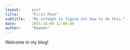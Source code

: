```yaml
---
layout:     post
title:      "First Post"
subtitle:   "My attempt to figure out how to do this."
date:       2015-10-09 12:00:00
author:     "Naveen"
---
```


<p> Welcome to my blog! <p>
